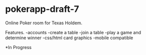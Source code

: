 # pokerapp-draft-7

Online Poker room for Texas Holdem.  

Features.
-accounts
-create a table
-join a table
-play a game and determine winner
-css/html card graphics
-mobile compatible

*In Progress
